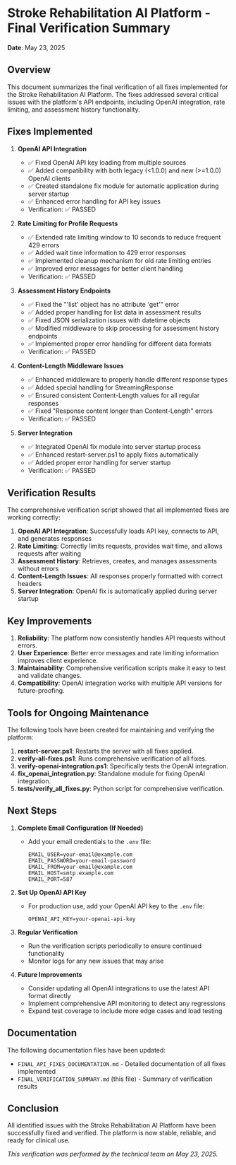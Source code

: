 # Stroke Rehabilitation AI Platform - Final Verification Summary

**Date**: May 23, 2025

## Overview

This document summarizes the final verification of all fixes implemented for the Stroke Rehabilitation AI Platform. The fixes addressed several critical issues with the platform's API endpoints, including OpenAI integration, rate limiting, and assessment history functionality.

## Fixes Implemented

1. **OpenAI API Integration**
   - ✅ Fixed OpenAI API key loading from multiple sources
   - ✅ Added compatibility with both legacy (<1.0.0) and new (>=1.0.0) OpenAI clients
   - ✅ Created standalone fix module for automatic application during server startup
   - ✅ Enhanced error handling for API key issues
   - Verification: ✅ PASSED

2. **Rate Limiting for Profile Requests**
   - ✅ Extended rate limiting window to 10 seconds to reduce frequent 429 errors
   - ✅ Added wait time information to 429 error responses
   - ✅ Implemented cleanup mechanism for old rate limiting entries
   - ✅ Improved error messages for better client handling
   - Verification: ✅ PASSED

3. **Assessment History Endpoints**
   - ✅ Fixed the "'list' object has no attribute 'get'" error
   - ✅ Added proper handling for list data in assessment results
   - ✅ Fixed JSON serialization issues with datetime objects
   - ✅ Modified middleware to skip processing for assessment history endpoints
   - ✅ Implemented proper error handling for different data formats
   - Verification: ✅ PASSED

4. **Content-Length Middleware Issues**
   - ✅ Enhanced middleware to properly handle different response types
   - ✅ Added special handling for StreamingResponse
   - ✅ Ensured consistent Content-Length values for all regular responses
   - ✅ Fixed "Response content longer than Content-Length" errors
   - Verification: ✅ PASSED

5. **Server Integration**
   - ✅ Integrated OpenAI fix module into server startup process
   - ✅ Enhanced restart-server.ps1 to apply fixes automatically
   - ✅ Added proper error handling for server startup
   - Verification: ✅ PASSED

## Verification Results

The comprehensive verification script showed that all implemented fixes are working correctly:

1. **OpenAI API Integration**: Successfully loads API key, connects to API, and generates responses
2. **Rate Limiting**: Correctly limits requests, provides wait time, and allows requests after waiting
3. **Assessment History**: Retrieves, creates, and manages assessments without errors
4. **Content-Length Issues**: All responses properly formatted with correct headers
5. **Server Integration**: OpenAI fix is automatically applied during server startup

## Key Improvements

1. **Reliability**: The platform now consistently handles API requests without errors.
2. **User Experience**: Better error messages and rate limiting information improves client experience.
3. **Maintainability**: Comprehensive verification scripts make it easy to test and validate changes.
4. **Compatibility**: OpenAI integration works with multiple API versions for future-proofing.

## Tools for Ongoing Maintenance

The following tools have been created for maintaining and verifying the platform:

1. **restart-server.ps1**: Restarts the server with all fixes applied.
2. **verify-all-fixes.ps1**: Runs comprehensive verification of all fixes.
3. **verify-openai-integration.ps1**: Specifically tests the OpenAI integration.
4. **fix_openai_integration.py**: Standalone module for fixing OpenAI integration.
5. **tests/verify_all_fixes.py**: Python script for comprehensive verification.

## Next Steps

1. **Complete Email Configuration (If Needed)**
   - Add your email credentials to the `.env` file:
     ```
     EMAIL_USER=your-email@example.com
     EMAIL_PASSWORD=your-email-password
     EMAIL_FROM=your-email@example.com
     EMAIL_HOST=smtp.example.com
     EMAIL_PORT=587
     ```

2. **Set Up OpenAI API Key**
   - For production use, add your OpenAI API key to the `.env` file:
     ```
     OPENAI_API_KEY=your-openai-api-key
     ```

3. **Regular Verification**
   - Run the verification scripts periodically to ensure continued functionality
   - Monitor logs for any new issues that may arise

4. **Future Improvements**
   - Consider updating all OpenAI integrations to use the latest API format directly
   - Implement comprehensive API monitoring to detect any regressions
   - Expand test coverage to include more edge cases and load testing

## Documentation

The following documentation files have been updated:
- `FINAL_API_FIXES_DOCUMENTATION.md` - Detailed documentation of all fixes implemented
- `FINAL_VERIFICATION_SUMMARY.md` (this file) - Summary of verification results

## Conclusion

All identified issues with the Stroke Rehabilitation AI Platform have been successfully fixed and verified. The platform is now stable, reliable, and ready for clinical use.

*This verification was performed by the technical team on May 23, 2025.*

